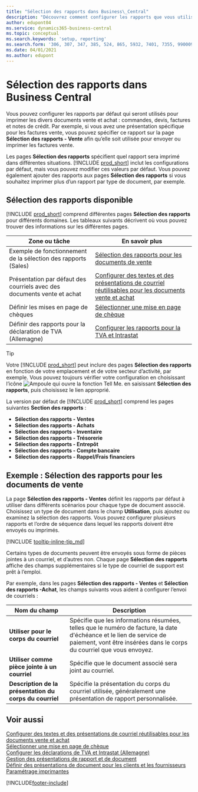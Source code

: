 ```yaml
---
title: "Sélection des rapports dans Business\_Central"
description: "Découvrez comment configurer les rapports que vous utilisez pour imprimer différents types de documents dans Business\_Central."
author: edupont04
ms.service: dynamics365-business-central
ms.topic: conceptual
ms.search.keywords: 'setup, reporting'
ms.search.form: '306, 307, 347, 385, 524, 865, 5932, 7401, 7355, 99000917'
ms.date: 04/01/2021
ms.author: edupont
---
```

# <a name="report-selection-in-business-central"></a>Sélection des rapports dans Business Central

Vous pouvez configurer les rapports par défaut qui seront utilisés pour imprimer les divers documents vente et achat : commandes, devis, factures et notes de crédit. Par exemple, si vous avez une présentation spécifique pour les factures vente, vous pouvez spécifier ce rapport sur la page **Sélection des rapports - Vente** afin qu’elle soit utilisée pour envoyer ou imprimer les factures vente.  

Les pages **Sélection des rapports** spécifient quel rapport sera imprimé dans différentes situations. [!INCLUDE [prod_short](includes/prod_short.md)] inclut les configurations par défaut, mais vous pouvez modifier ces valeurs par défaut. Vous pouvez également ajouter des rapports aux pages **Sélection des rapports** si vous souhaitez imprimer plus d’un rapport par type de document, par exemple.  

## <a name="available-report-selections"></a>Sélection des rapports disponible

[!INCLUDE [prod_short](includes/prod_short.md)] comprend différentes pages **Sélection des rapports** pour différents domaines. Les tableaux suivants décrivent où vous pouvez trouver des informations sur les différentes pages.  

|Zone ou tâche  |En savoir plus|
|--------------|----------|
|Exemple de fonctionnement de la sélection des rapports (Sales)|[Sélection des rapports pour les documents de vente](#example-report-selection-for-sales-documents)|
|Présentation par défaut des courriels avec des documents vente et achat  |[Configurer des textes et des présentations de courriel réutilisables pour les documents vente et achat](admin-how-setup-email.md#set-up-reusable-email-texts-and-layouts-for-sales-and-purchase-documents) |
|Définir les mises en page de chèques     |[Sélectionner une mise en page de chèque](finance-how-define-check-layouts.md) |
|Définir des rapports pour la déclaration de TVA (Allemagne)|[Configurer les rapports pour la TVA et Intrastat](LocalFunctionality/Germany/how-to-set-up-reports-for-vat-and-intrastat.md) |

> [!TIP]
> Votre [!INCLUDE [prod_short](includes/prod_short.md)] peut inclure des pages **Sélection des rapports** en fonction de votre emplacement et de votre secteur d’activité, par exemple. Vous pouvez toujours vérifier votre configuration en choisissant l’icône ![Ampoule qui ouvre la fonction Tell Me.](media/ui-search/search_small.png "Dites-moi ce que vous voulez faire") en saisissant **Sélection des rapports**, puis choisissez le lien approprié.

La version par défaut de [!INCLUDE [prod_short](includes/prod_short.md)] comprend les pages suivantes **Section des rapports** :

* **Sélection des rapports - Ventes**  
* **Sélection des rapports - Achats**  
* **Sélection des rapports - Inventaire**  
* **Sélection des rapports - Trésorerie**  
* **Sélection des rapports - Entrepôt**  
* **Sélection des rapports - Compte bancaire**  
* **Sélection des rapports - Rappel/Frais financiers**  

## <a name="example-report-selection-for-sales-documents"></a>Exemple : Sélection des rapports pour les documents de vente

La page **Sélection des rapports - Ventes** définit les rapports par défaut à utiliser dans différents scénarios pour chaque type de document associé. Choisissez un type de document dans le champ **Utilisation**, puis ajoutez ou examinez la sélection des rapports. Vous pouvez configurer plusieurs rapports et l’ordre de séquence dans lequel les rapports doivent être envoyés ou imprimés.  

[!INCLUDE [tooltip-inline-tip_md](includes/tooltip-inline-tip_md.md)]

Certains types de documents peuvent être envoyés sous forme de pièces jointes à un courriel, et d’autres non. Chaque page **Sélection des rapports** affiche des champs supplémentaires si le type de courriel de support est prêt à l’emploi.  

Par exemple, dans les pages **Sélection des rapports - Ventes** et **Sélection des rapports -Achat**, les champs suivants vous aident à configurer l’envoi de courriels :

|Nom du champ |Description  |
|-----------|-------------|
|**Utiliser pour le corps du courriel**| Spécifie que les informations résumées, telles que le numéro de facture, la date d'échéance et le lien de service de paiement, vont être insérées dans le corps du courriel que vous envoyez.        |
|**Utiliser comme pièce jointe à un courriel**| Spécifie que le document associé sera joint au courriel.|
|**Description de la présentation du corps du courriel**|Spécifie la présentation du corps du courriel utilisée, généralement une présentation de rapport personnalisée. |

## <a name="see-also"></a>Voir aussi

[Configurer des textes et des présentations de courriel réutilisables pour les documents vente et achat](admin-how-setup-email.md#set-up-reusable-email-texts-and-layouts-for-sales-and-purchase-documents)  
[Sélectionner une mise en page de chèque](finance-how-define-check-layouts.md)  
[Configurer les déclarations de TVA et Intrastat (Allemagne)](LocalFunctionality/Germany/how-to-set-up-reports-for-vat-and-intrastat.md)  
[Gestion des présentations de rapport et de document](ui-manage-report-layouts.md)  
[Définir des présentations de document pour les clients et les fournisseurs](ui-define-customer-vendor-document-layouts.md)  
[Paramétrage imprimantes](ui-specify-printer-selection-reports.md)  


[!INCLUDE[footer-include](includes/footer-banner.md)]